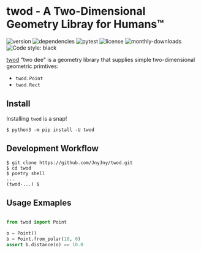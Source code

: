 <!-- 2d two-dimension vector point geometry humans -->
# twod - A Two-Dimensional Geometry Libray for Humans™
![version][pypi-version]
![dependencies][dependencies]
![pytest][pytest-action]
![license][license]
![monthly-downloads][monthly-downloads]
![Code style: black][code-style-black]

[twod][0] "two dee" is a geometry library that supplies
simple two-dimensional geometric primtives:

- `twod.Point`
- `twod.Rect`

## Install

Installing `twod` is a snap!

```console
$ python3 -m pip install -U twod
```

## Development Workflow

```console
$ git clone https://github.com/JnyJny/twod.git
$ cd twod
$ poetry shell
...
(twod-...) $ 
```

## Usage Exmaples

```python

from twod import Point

o = Point()
b = Point.from_polar(10, 0)
assert b.distance(o) == 10.0
```

<!-- end links -->
[0]: https://github.com/JnyJny/twod.git

<!-- badges -->
[pytest-action]: https://github.com/JnyJny/twod/workflows/pytest/badge.svg
[code-style-black]: https://img.shields.io/badge/code%20style-black-000000.svg
[pypi-version]: https://img.shields.io/pypi/v/twod
[license]: https://img.shields.io/pypi/l/twod
[dependencies]: https://img.shields.io/librariesio/github/JnyJny/twod
[monthly-downloads]: https://img.shields.io/pypi/dm/twod
